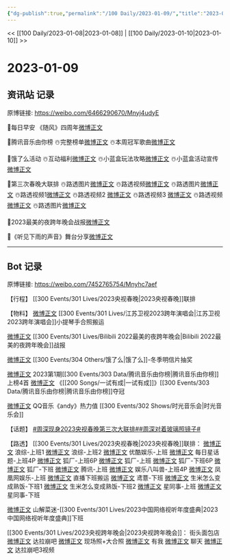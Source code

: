 ```yaml
---
{"dg-publish":true,"permalink":"/100 Daily/2023-01-09/","title":"2023-01-09","created":"2023-01-10T20:20:42.000+08:00","updated":"2023-02-26T00:50:25.000+08:00"}
---
```



<< [[100 Daily/2023-01-08\|2023-01-08]] | [[100 Daily/2023-01-10\|2023-01-10]] >>

# 2023-01-09

## 资讯站 记录

原博链接: https://weibo.com/6466290670/Mnyj4udyE

🌟每日早安
《随风》四周年[微博正文](https://m.weibo.cn/6466290670/4855904253512044)

🌟腾讯音乐由你榜
☃️完整榜单[微博正文](https://m.weibo.cn/6466290670/4855992736551436)
☃️本周冠军歌曲[微博正文](https://m.weibo.cn/6466290670/4856027432093406)

🌟饿了么活动
☃️互动福利[微博正文](https://m.weibo.cn/6466290670/4856018984766718)
☃️小蓝盒玩法攻略[微博正文](https://m.weibo.cn/6466290670/4856036898899919)
☃️小蓝盒活动宣传[微博正文](https://m.weibo.cn/6466290670/4856028896433537)

🌟第三次春晚大联排
☃️路透图片[微博正文](https://m.weibo.cn/6466290670/4856051238704267)
☃️路透视频[微博正文](https://m.weibo.cn/6466290670/4856054183886924)
☃️路透图片[微博正文](https://m.weibo.cn/6466290670/4856054527562240)
☃️路透视频1[微博正文](https://m.weibo.cn/6466290670/4856047020017290)
☃️路透视频2 [微博正文](https://m.weibo.cn/6466290670/4856050190649583)
☃️路透视频3 [微博正文](https://m.weibo.cn/6466290670/4856050644160950)
☃️路透视频[微博正文](https://m.weibo.cn/6466290670/4856091239780399)
☃️路透图片[微博正文](https://m.weibo.cn/6466290670/4856091790019544)

🌟2023最美的夜跨年晚会战报[微博正文](https://m.weibo.cn/6466290670/4855949556191717)

🌟《听见下雨的声音》舞台分享[微博正文](https://m.weibo.cn/6466290670/4856055836704801)

---
## Bot 记录

原博链接: https://weibo.com/7452765754/Mnyhc7aef

【行程】
[[300 Events/301 Lives/2023央视春晚\|2023央视春晚]]联排

【物料】
[微博正文](https://m.weibo.cn/5122158435/4855969819924049) [[300 Events/301 Lives/江苏卫视2023跨年演唱会\|江苏卫视2023跨年演唱会]]小提琴手合照搬运

[微博正文](https://m.weibo.cn/7524193441/4855939263628812) [[300 Events/301 Lives/Bilibili 2022最美的夜跨年晚会\|Bilibili 2022最美的夜跨年晚会]]战报

[微博正文](https://m.weibo.cn/5117812753/4856009527395772) [[300 Events/304 Others/饿了么\|饿了么]]-冬季明信片抽奖

[微博正文](https://m.weibo.cn/6733257358/4855971626622078) 2023第1期[[300 Events/303 Data/腾讯音乐由你榜\|腾讯音乐由你榜]]上榜4首
[微博正文](https://m.weibo.cn/6733257358/4856018955930575) 《[[200 Songs/一试有成\|一试有成]]》[[300 Events/303 Data/腾讯音乐由你榜\|腾讯音乐由你榜]]夺冠

[微博正文](https://m.weibo.cn/2169129705/4855982045271131) QQ音乐《andy》热力值 [[300 Events/302 Shows/时光音乐会\|时光音乐会]]

【话题】
[#周深现身2023央视春晚第三次大联排#](https://s.weibo.com/weibo?q=%23%E5%91%A8%E6%B7%B1%E7%8E%B0%E8%BA%AB2023%E5%A4%AE%E8%A7%86%E6%98%A5%E6%99%9A%E7%AC%AC%E4%B8%89%E6%AC%A1%E5%A4%A7%E8%81%94%E6%8E%92%23)[#周深对着玻璃照镜子#](https://s.weibo.com/weibo?q=%23%E5%91%A8%E6%B7%B1%E5%AF%B9%E7%9D%80%E7%8E%BB%E7%92%83%E7%85%A7%E9%95%9C%E5%AD%90%23)

【路透】
[[300 Events/301 Lives/2023央视春晚\|2023央视春晚]]联排：
[微博正文](https://m.weibo.cn/1878335471/4856039679983887) 浪综-上班1
[微博正文](https://m.weibo.cn/1878335471/4856100538549441) 浪综-上班2
[微博正文](https://m.weibo.cn/1763415704/4856041131742577) 优酷娱乐-上班
[微博正文](https://m.weibo.cn/6962149176/4856043756067208) 每日星话题-上班4P
[微博正文](https://m.weibo.cn/6525010965/4856046465584173) 狐厂-上班6P
[微博正文](https://m.weibo.cn/6525010965/4856046613696576) 狐厂-上班
[微博正文](https://m.weibo.cn/6525010965/4856087381021590) 狐厂-下班6P
[微博正文](https://m.weibo.cn/6525010965/4856088371922903) 狐厂-下班
[微博正文](https://m.weibo.cn/6426064539/4856046189547791) 腾讯-上班
[微博正文](https://m.weibo.cn/1855816273/4856048685423960) 娱乐八叫兽-上班4P
[微博正文](https://m.weibo.cn/1900552512/4856049708830665) 凤凰网娱乐-上班
[微博正文](https://m.weibo.cn/1825651663/4856087457041620) 直播下班搬运
[微博正文](https://m.weibo.cn/7350475041/4856089445144653) 鸢薏-下班
[微博正文](https://m.weibo.cn/7737720600/4856095674207554) 生米怎么变成熟饭-下班1
[微博正文](https://m.weibo.cn/7737720600/4856097980547385) 生米怎么变成熟饭-下班2
[微博正文](https://m.weibo.cn/7090942012/4856047044397886) 星同事-上班
[微博正文](https://m.weibo.cn/7090942012/4856090011376442) 星同事-下班

[微博正文](https://m.weibo.cn/1803647442/4855955843451346) 山解菜迷-[[300 Events/301 Lives/2023中国网络视听年度盛典\|2023中国网络视听年度盛典]]下班

[[300 Events/301 Lives/2023央视跨年晚会\|2023央视跨年晚会]]：
街头面包店
[微博正文](https://m.weibo.cn/5833124464/4853382273313836) 达拉崩吧
[微博正文](https://m.weibo.cn/5833124464/4853382731530779) 现场照+大合照
[微博正文](https://m.weibo.cn/5833124464/4855799958997320) 有我
[微博正文](https://m.weibo.cn/5833124464/4856010894478419) 聊天
[微博正文](https://m.weibo.cn/5833124464/4856032901731699) 达拉崩吧3视频
